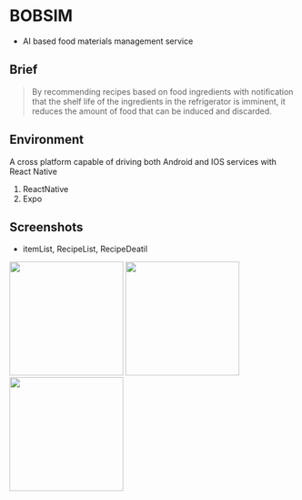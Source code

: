 # BOBSIM
- AI based food materials management service
## Brief
> By recommending recipes based on food ingredients with notification that the shelf life of the ingredients in the refrigerator is imminent, it reduces the amount of food that can be induced and discarded.
## Environment
A cross platform capable of driving both Android and IOS services with React Native
1. ReactNative
2. Expo
## Screenshots
- itemList, RecipeList, RecipeDeatil
<div style="display: flex flex-direciton:">
  <img src="https://user-images.githubusercontent.com/40639955/82827118-4fb43480-9ee9-11ea-8e32-743e40684db0.png" width="200"></img>
  <img src="https://user-images.githubusercontent.com/40639955/82827176-707c8a00-9ee9-11ea-820c-30796e5e641a.png" width="200"></img>
  <img src="https://user-images.githubusercontent.com/40639955/82827196-7a05f200-9ee9-11ea-8f22-af2c60d6dd6e.png" width="200"></img>
</div>
